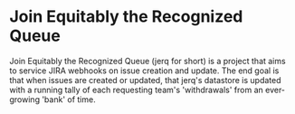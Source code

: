 # Join Equitably the Recognized Queue

Join Equitably the Recognized Queue (jerq for short) is a project that aims to
service JIRA webhooks on issue creation and update. The end goal is that when
issues are created or updated, that jerq's datastore is updated with a running
tally of each requesting team's 'withdrawals' from an ever-growing 'bank' of
time.
